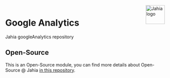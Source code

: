 <a href="https://www.jahia.com/">
    <img src="https://www.jahia.com/modules/jahiacom-templates/images/jahia-3x.png" alt="Jahia logo" title="Jahia" align="right" height="60" />
</a>

Google Analytics
======================
Jahia googleAnalytics repository

## Open-Source

This is an Open-Source module, you can find more details about Open-Source @ Jahia [in this repository](https://github.com/Jahia/open-source).

